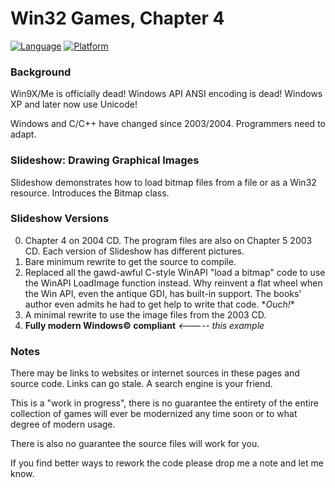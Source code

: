 # Win32 Games, Chapter 4

[![Language](https://img.shields.io/badge/Language%20-C++-blue.svg)](https://github.com/GeorgePimpleton/Win32-games/)
[![Platform](https://img.shields.io/badge/Platform%20-Win32-blue.svg)](https://github.com/GeorgePimpleton/Win32-games/)

### Background

Win9X/Me is officially dead!  Windows API ANSI encoding is dead!  Windows XP and later now use Unicode!

Windows and C/C++ have changed since 2003/2004.  Programmers need to adapt.

### Slideshow: Drawing Graphical Images

Slideshow demonstrates how to load bitmap files from a file or as a Win32 resource.  Introduces the Bitmap class.

### Slideshow Versions

0. Chapter 4 on 2004 CD.  The program files are also on Chapter 5 2003 CD.  Each version of Slideshow has different pictures.
1. Bare minimum rewrite to get the source to compile.
2. Replaced all the gawd-awful C-style WinAPI "load a bitmap" code to use the WinAPI LoadImage function instead.  Why reinvent a flat wheel when the Win API, even the antique GDI, has built-in support.  The books' author even admits he had to get help to write that code.  \**Ouch!*\*
3. A minimal rewrite to use the image files from the 2003 CD.
4. **Fully modern Windows© compliant** *<----- this example*

### Notes

There may be links to websites or internet sources in these pages and source code. Links can go stale. A search engine is your friend.

This is a "work in progress", there is no guarantee the entirety of the entire collection of games will ever be modernized any time soon or to what degree of modern usage.

There is also no guarantee the source files will work for you.

If you find better ways to rework the code please drop me a note and let me know.
